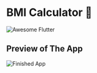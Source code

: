 
# BMI Calculator 💪
 <img alt="Awesome Flutter" src="https://img.shields.io/badge/Awesome-Flutter-blue.svg?longCache=true&style=flat-square" />



##  Preview of The App

![Finished App](https://github.com/londonappbrewery/Images/blob/master/bmi-calc-demo.gif)
